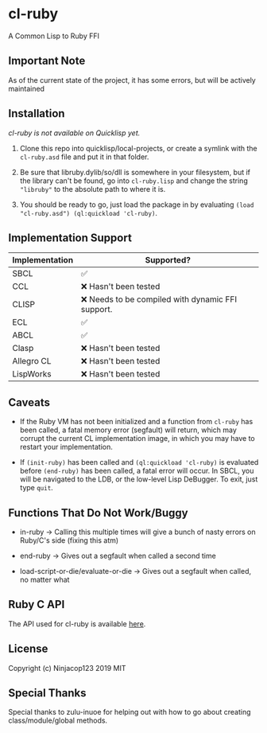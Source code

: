 # cl-ruby

A Common Lisp to Ruby FFI

## Important Note

As of the current state of the project, it has some errors, but will be actively maintained

## Installation

_cl-ruby is not available on Quicklisp yet._

1. Clone this repo into quicklisp/local-projects, or create a symlink with the `cl-ruby.asd` file and put it in that folder.

2. Be sure that libruby.dylib/so/dll is somewhere in your filesystem, but if the library can't be found, go into `cl-ruby.lisp` and change the string `"libruby"` to the absolute path to where it is.

3. You should be ready to go, just load the package in by evaluating `(load "cl-ruby.asd") (ql:quickload 'cl-ruby)`.

## Implementation Support

Implementation | Supported?
-------------- | ----------
SBCL           | :white_check_mark:
CCL            | :x: Hasn't been tested
CLISP          | :x: Needs to be compiled with dynamic FFI support.
ECL            | :white_check_mark:
ABCL           | :white_check_mark:
Clasp          | :x: Hasn't been tested
Allegro CL     | :x: Hasn't been tested
LispWorks      | :x: Hasn't been tested

## Caveats

- If the Ruby VM has not been initialized and a function from `cl-ruby` has been called, a fatal memory error (segfault) will return, which may corrupt the current CL implementation image, in which you may have to restart your implementation.

- If `(init-ruby)` has been called and `(ql:quickload 'cl-ruby)` is evaluated before `(end-ruby)` has been called, a fatal error will occur. In SBCL, you will be navigated to the LDB, or the low-level Lisp DeBugger. To exit, just type `quit`.

## Functions That Do Not Work/Buggy

- in-ruby -> Calling this multiple times will give a bunch of nasty errors on Ruby/C's side (fixing this atm)

- end-ruby -> Gives out a segfault when called a second time

- load-script-or-die/evaluate-or-die -> Gives out a segfault when called, no matter what

## Ruby C API

The API used for cl-ruby is available [here](http://silverhammermba.github.io/emberb/c/).

## License

Copyright (c) Ninjacop123 2019
MIT

## Special Thanks

Special thanks to zulu-inuoe for helping out with how to go about creating class/module/global methods.